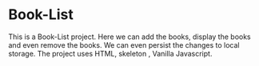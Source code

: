 # Book-List
This is a Book-List project. Here we can add the books, display the books and even remove the books. We can even persist the changes to local storage. 
The project uses HTML, skeleton , Vanilla Javascript. 
